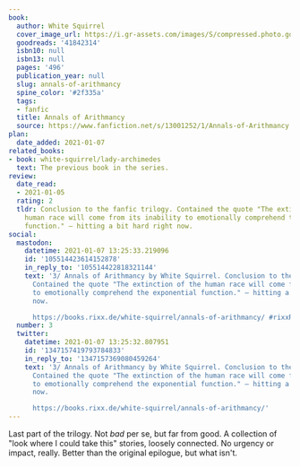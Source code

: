 ```yaml
---
book:
  author: White Squirrel
  cover_image_url: https://i.gr-assets.com/images/S/compressed.photo.goodreads.com/books/1537099665l/41842314.jpg
  goodreads: '41842314'
  isbn10: null
  isbn13: null
  pages: '496'
  publication_year: null
  slug: annals-of-arithmancy
  spine_color: '#2f335a'
  tags:
  - fanfic
  title: Annals of Arithmancy
  source: https://www.fanfiction.net/s/13001252/1/Annals-of-Arithmancy
plan:
  date_added: 2021-01-07
related_books:
- book: white-squirrel/lady-archimedes
  text: The previous book in the series.
review:
  date_read:
  - 2021-01-05
  rating: 2
  tldr: Conclusion to the fanfic trilogy. Contained the quote "The extinction of the
    human race will come from its inability to emotionally comprehend the exponential
    function." – hitting a bit hard right now.
social:
  mastodon:
    datetime: 2021-01-07 13:25:33.219096
    id: '105514423614152878'
    in_reply_to: '105514422818321144'
    text: '3/ Annals of Arithmancy by White Squirrel. Conclusion to the fanfic trilogy.
      Contained the quote "The extinction of the human race will come from its inability
      to emotionally comprehend the exponential function." – hitting a bit hard right
      now.

      https://books.rixx.de/white-squirrel/annals-of-arithmancy/ #rixxReads'
  number: 3
  twitter:
    datetime: 2021-01-07 13:25:32.807951
    id: '1347157419793784833'
    in_reply_to: '1347157369080459264'
    text: '3/ Annals of Arithmancy by White Squirrel. Conclusion to the fanfic trilogy.
      Contained the quote "The extinction of the human race will come from its inability
      to emotionally comprehend the exponential function." – hitting a bit hard right
      now.

      https://books.rixx.de/white-squirrel/annals-of-arithmancy/'
---
```


Last part of the trilogy. Not *bad* per se, but far from good. A collection of "look where I could take this" stories,
loosely connected. No urgency or impact, really. Better than the original epilogue, but what isn't.

